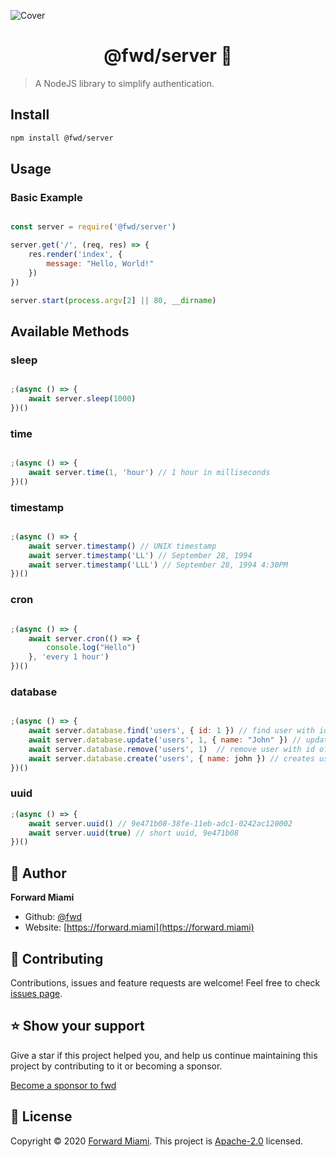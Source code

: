 ![Cover](https://raw.githubusercontent.com/fwd/server/master/.github/cover.png)

<h1 align="center">@fwd/server 🦾</h1>

> A NodeJS library to simplify authentication.

## Install

```sh
npm install @fwd/server
```

## Usage

### Basic Example

```js

const server = require('@fwd/server')

server.get('/', (req, res) => {
	res.render('index', {
		message: "Hello, World!"
	})
})

server.start(process.argv[2] || 80, __dirname)

```

## Available Methods

### sleep

```js

;(async () => {
	await server.sleep(1000)
})()

```

### time

```js

;(async () => {
	await server.time(1, 'hour') // 1 hour in milliseconds
})()

```

### timestamp

```js

;(async () => {
	await server.timestamp() // UNIX timestamp
	await server.timestamp('LL') // September 28, 1994
	await server.timestamp('LLL') // September 28, 1994 4:30PM
})()

```

### cron

```js

;(async () => {
	await server.cron(() => {
		console.log("Hello")
	}, 'every 1 hour') 
})()

```

### database

```js

;(async () => {
	await server.database.find('users', { id: 1 }) // find user with id of 1
	await server.database.update('users', 1, { name: "John" }) // update user with id of 1 
	await server.database.remove('users', 1)  // remove user with id of 1
	await server.database.create('users', { name: john }) // creates user, id will be generated if not provided 
})()

```

### uuid

```js
;(async () => {
	await server.uuid() // 9e471b08-38fe-11eb-adc1-0242ac120002 
	await server.uuid(true) // short uuid, 9e471b08
})()
```

## 👤 Author

**Forward Miami**

* Github: [@fwd](https://github.com/fwd)
* Website: [https://forward.miami](https://forward.miami)

## 🤝 Contributing

Contributions, issues and feature requests are welcome! Feel free to check [issues page](https://github.com/fwd/server/issues).

## ⭐️ Show your support

Give a star if this project helped you, and help us continue maintaining this project by contributing to it or becoming a sponsor.

[Become a sponsor to fwd](https://github.com/sponsors/fwd)

## 📝 License

Copyright © 2020 [Forward Miami](https://forward.miami). This project is [Apache-2.0](https://spdx.org/licenses/Apache-2.0.html) licensed.
